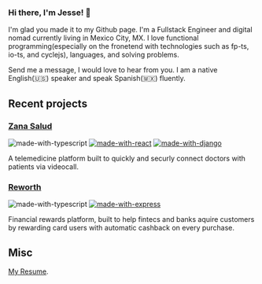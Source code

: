 ### Hi there, I'm Jesse! 👋

I'm glad you made it to my Github page. I'm a Fullstack Engineer and digital nomad currently living in Mexico City, MX. I love functional programming(especially on the fronetend with technologies such as fp-ts, io-ts, and cyclejs), languages, and solving problems. 

Send me a message, I would love to hear from you. I am a native English(🇺🇸) speaker and speak Spanish(🇲🇽) fluently.

## Recent projects

### [Zana Salud](https://zanasalud.com/es/inicio/)

![made-with-typescript](https://img.shields.io/badge/Made%20with-Typescript-ffa500.svg)
[![made-with-react](https://img.shields.io/badge/Made%20with-React-8b0000.svg)](https://reactjs.org) 
[![made-with-django](https://img.shields.io/badge/Made%20with-Django-1f425f.svg)](https://ionicframework.com)

A telemedicine platform built to quickly and securly connect doctors with patients via videocall. 

### [Reworth](https://www.reworth.co/)

![made-with-typescript](https://img.shields.io/badge/Made%20with-Typescript-ffa500.svg)
[![made-with-express](https://img.shields.io/badge/Made%20with-Express-1f425f.svg)](https://reactjs.org) 

Financial rewards platform, built to help fintecs and banks aquire customers by rewarding card users with automatic cashback on every purchase. 


## Misc
[My Resume](https://github.com/jessekelly881/Resume/blob/master/pdf/resume.pdf).

<!--
**jessekelly881/jessekelly881** is a ✨ _special_ ✨ repository because its `README.md` (this file) appears on your GitHub profile.

Here are some ideas to get you started:

- 🔭 I’m currently working on ...
- 🌱 I’m currently learning ...
- 👯 I’m looking to collaborate on ...
- 🤔 I’m looking for help with ...
- 💬 Ask me about ...
- 📫 How to reach me: ...
- 😄 Pronouns: ...
- ⚡ Fun fact: ...
-->
